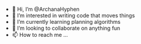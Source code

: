 - 👋 Hi, I’m @ArchanaHyphen
- 👀 I’m interested in writing code that moves things
- 🌱 I’m currently learning planning algorithms
- 💞️ I’m looking to collaborate on anything fun
- 📫 How to reach me ...

<!---
ArchanaHyphen/ArchanaHyphen is a ✨ special ✨ repository because its `README.md` (this file) appears on your GitHub profile.
You can click the Preview link to take a look at your changes.
--->
